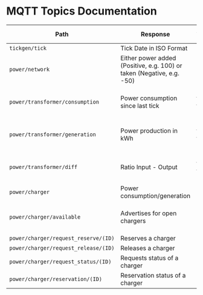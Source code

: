# MQTT Topics Documentation

| Path | Response | Additional Notes |
|------|----------|------------------|
|`tickgen/tick`| Tick Date in ISO Format |                  |
|`power/network`| Either power added (Positive, e.g. 100) or taken (Negative, e.g. -50)  |                  |
|`power/transformer/consumption`| Power consumption since last tick | Published for last tick on new tick |
|`power/transformer/generation`| Power production in kWh | Published for last tick on new tick |
|`power/transformer/diff`| Ratio Input - Output | Published for last tick on new tick |
|`power/charger`| Power consumption/generation | |
|`power/charger/available`| Advertises for open chargers | Published per charger per tick |
|`power/charger/request_reserve/(ID)`| Reserves a charger |  |
|`power/charger/request_release/(ID)`| Releases a charger |  |
|`power/charger/request_status/(ID)`| Requests status of a charger |  |
|`power/charger/reservation/(ID)`| Reservation status of a charger |  |